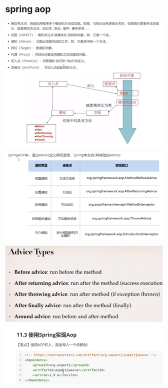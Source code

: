# spring aop

![](../.gitbook/assets/image%20%2867%29.png)

![](../.gitbook/assets/image%20%2864%29.png)

![](../.gitbook/assets/image%20%2884%29.png)

![](../.gitbook/assets/image%20%2886%29.png)

